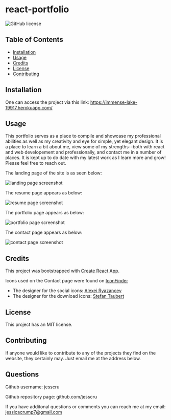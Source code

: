 # react-portfolio

![GitHub license](https://img.shields.io/badge/license-MIT-blue.svg)

## Table of Contents 

* [Installation](#installation)
* [Usage](#usage)
* [Credits](#credits)
* [License](#license)
* [Contributing](#contributing)

## Installation

One can access the project via this link: https://immense-lake-19917.herokuapp.com/

## Usage 

This portfolio serves as a place to compile and showcase my professional abilities as well as my creativity and eye for simple, yet elegant design. It is a place to learn a bit about me, view some of my strengths--both with react and web developement and professionally, and contact me in a number of places. It is kept up to do date with my latest work as I learn more and grow! Please feel free to reach out. 

The landing page of the site is as seen below:

![landing page screenshot]("./src/assets/images/home-screenshot.png")

The resume page appears as below:

![resume page screenshot]("./src/assets/images/Resume-screenshot.png")

The portfolio page appears as below:

![portfolio page screenshot]("./src/assets/images/portfolio-screenshot.png")

The contact page appears as below:

![contact page screenshot]("./src/assets/images/contact-screeshot.png")


## Credits

This project was bootstrapped with [Create React App](https://github.com/facebook/create-react-app).

Icons used on the Contact page were found on [IconFinder](https://www.iconfinder.com) 
* The designer for the social icons: [Alexei Ryazancev](https://www.iconfinder.com/GlumPix)
* The designer for the download icons: [Stefan Taubert](https://www.iconfinder.com/stefantaubert)

## License

This project has an MIT license. 

## Contributing

If anyone would like to contribute to any of the projects they find on the website, they certainly may. Just email me at the address below. 

## Questions 

Github username: jesscru

Github repository page: github.com/jesscru

If you have additonal questions or comments you can reach me at my email: jessicacrump7@gmail.com
